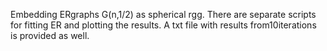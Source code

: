 Embedding ERgraphs G(n,1/2) as spherical rgg. There are separate scripts for fitting ER and plotting the results. A txt file with results from10iterations is provided as well.
